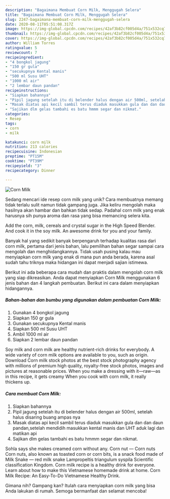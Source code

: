 ```yaml
---
description: "Bagaimana Membuat Corn Milk, Menggugah Selera"
title: "Bagaimana Membuat Corn Milk, Menggugah Selera"
slug: 2247-bagaimana-membuat-corn-milk-menggugah-selera
date: 2020-08-11T05:51:08.317Z
image: https://img-global.cpcdn.com/recipes/42af3b82cf005d4a/751x532cq70/corn-milk-foto-resep-utama.jpg
thumbnail: https://img-global.cpcdn.com/recipes/42af3b82cf005d4a/751x532cq70/corn-milk-foto-resep-utama.jpg
cover: https://img-global.cpcdn.com/recipes/42af3b82cf005d4a/751x532cq70/corn-milk-foto-resep-utama.jpg
author: William Torres
ratingvalue: 5
reviewcount: 7
recipeingredient:
- "4 bongkol jagung"
- "150 gr gula"
- "secukupnya Kental manis"
- "500 ml Susu UHT"
- "1000 ml air"
- "2 lembar daun pandan"
recipeinstructions:
- "Siapkan bahannya"
- "Pipil jagung setelah itu di belender halus dengan air 500ml, setelah halus disaring buang ampas nya"
- "Masak diatas api kecil sambil terus diaduk masukkan gula dan dan daun pandan,setelah mendidih masukkan kental manis dan UHT aduk lagi dan matikan api"
- "Sajikan dlm gelas tambahi es batu hmmm segar dan nikmat."
categories:
- Resep
tags:
- corn
- milk

katakunci: corn milk 
nutrition: 213 calories
recipecuisine: Indonesian
preptime: "PT15M"
cooktime: "PT39M"
recipeyield: "3"
recipecategory: Dinner

---
```



![Corn Milk](https://img-global.cpcdn.com/recipes/42af3b82cf005d4a/751x532cq70/corn-milk-foto-resep-utama.jpg)

Sedang mencari ide resep corn milk yang unik? Cara membuatnya memang tidak terlalu sulit namun tidak gampang juga. Jika keliru mengolah maka hasilnya akan hambar dan bahkan tidak sedap. Padahal corn milk yang enak harusnya sih punya aroma dan rasa yang bisa memancing selera kita.

Add the corn, milk, cereals and crystal sugar in the High Speed Blender. And cook it in the soy milk. An awesome drink for you and your family.

Banyak hal yang sedikit banyak berpengaruh terhadap kualitas rasa dari corn milk, pertama dari jenis bahan, lalu pemilihan bahan segar sampai cara mengolah dan menghidangkannya. Tidak usah pusing kalau mau menyiapkan corn milk yang enak di mana pun anda berada, karena asal sudah tahu triknya maka hidangan ini dapat menjadi sajian istimewa.


Berikut ini ada beberapa cara mudah dan praktis dalam mengolah corn milk yang siap dikreasikan. Anda dapat menyiapkan Corn Milk menggunakan 6 jenis bahan dan 4 langkah pembuatan. Berikut ini cara dalam menyiapkan hidangannya.

<!--inarticleads1-->

##### Bahan-bahan dan bumbu yang digunakan dalam pembuatan Corn Milk:

1. Gunakan 4 bongkol jagung
1. Siapkan 150 gr gula
1. Gunakan secukupnya Kental manis
1. Siapkan 500 ml Susu UHT
1. Ambil 1000 ml air
1. Siapkan 2 lembar daun pandan


Soy milk and corn milk are healthy nutrient-rich drinks for everybody. A wide variety of corn milk options are available to you, such as origin. Download Corn milk stock photos at the best stock photography agency with millions of premium high quality, royalty-free stock photos, images and pictures at reasonable prices. When you make a dressing with it—raw—as in this recipe, it gets creamy When you cook with corn milk, it really thickens up. 

<!--inarticleads2-->

##### Cara membuat Corn Milk:

1. Siapkan bahannya
1. Pipil jagung setelah itu di belender halus dengan air 500ml, setelah halus disaring buang ampas nya
1. Masak diatas api kecil sambil terus diaduk masukkan gula dan dan daun pandan,setelah mendidih masukkan kental manis dan UHT aduk lagi dan matikan api
1. Sajikan dlm gelas tambahi es batu hmmm segar dan nikmat.


Sohla says she makes creamed corn without any. Corn nut — Corn nuts Corn nuts, also known as toasted corn or corn bits, is a snack food made of Milk Snake — red milk snake Lampropeltis triangulum syspila Scientific classification Kingdom. Corn milk recipe is a healthy drink for everyone. Learn about how to make this Vietnamese homemade drink at home. Corn Milk Recipe: An Easy-To-Do Vietnamese Healthy Drink. 

Gimana nih? Gampang kan? Itulah cara menyiapkan corn milk yang bisa Anda lakukan di rumah. Semoga bermanfaat dan selamat mencoba!

